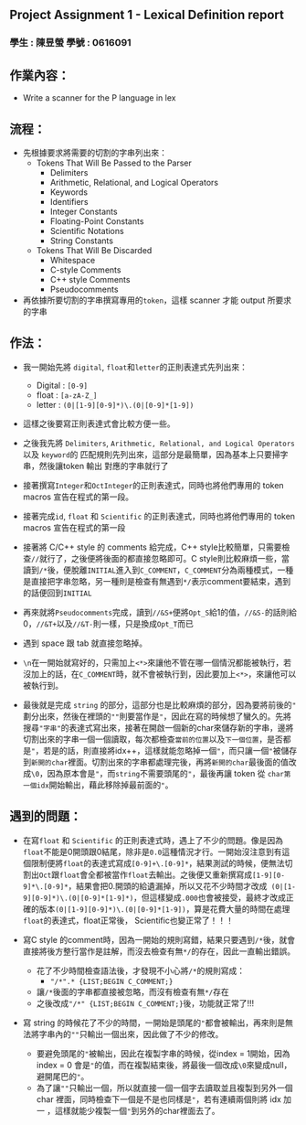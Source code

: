 ## Project Assignment 1 - Lexical Definition report

### **學生 : 陳昱螢    學號 : 0616091**

## 作業內容：
* Write a scanner for the P language in lex

## 流程：
* 先根據要求將需要的切割的字串列出來：
    * Tokens That Will Be Passed to the Parser
        * Delimiters
        * Arithmetic, Relational, and Logical Operators
        * Keywords
        * Identifiers
        * Integer Constants
        * Floating-Point Constants
        * Scientific Notations
        * String Constants
    * Tokens That Will Be Discarded
        * Whitespace
        * C-style Comments
        * C++ style Comments
        * Pseudocomments
* 再依據所要切割的字串撰寫專用的```token```，這樣 scanner 才能 output 所要求的字串

## 作法：

* 我一開始先將 ```digital```, ```float```和```letter```的正則表達式先列出來：
    * Digital : ```[0-9]```
    * float : ```[a-zA-Z_]```
    * letter : ```(0|[1-9][0-9]*)\.(0|[0-9]*[1-9])```
* 這樣之後要寫正則表達式會比較方便一些。

* 之後我先將 ```Delimiters```, ```Arithmetic, Relational, and Logical Operators``` 以及 ```keyword```的 匹配規則先列出來，這部分是最簡單，因為基本上只要掃字串，然後讓token 輸出 對應的字串就行了

* 接著撰寫```Integer```和```OctInteger```的正則表達式，同時也將他們專用的 token macros 宣告在程式的第一段。

* 接著完成```id```, ```float``` 和 ```Scientific``` 的正則表達式，同時也將他們專用的 token macros 宣告在程式的第一段

* 接著將 C/C++ style 的 comments 給完成，C++ style比較簡單，只需要檢查```//```就行了，之後便將後面的都直接忽略即可。C style則比較麻煩一些，當讀到```/*```後，便脫離```INITIAL```進入到```C_COMMENT```，```C_COMMENT```分為兩種模式，一種是直接把字串忽略，另一種則是檢查有無遇到```*/```表示comment要結束，遇到的話便回到```INITIAL```

* 再來就將```Pseudocomments```完成，讀到```//&S+```便將```Opt_S```給1的值，```//&S-```的話則給0，```//&T+```以及```//&T-```則一樣，只是換成```Opt_T```而已

* 遇到 space 跟 tab 就直接忽略掉。

* ```\n```在一開始就寫好的，只需加上```<*>```來讓他不管在哪一個情況都能被執行，若沒加上的話，在```C_COMMENT```時，就不會被執行到，因此要加上```<*>```，來讓他可以被執行到。

* 最後就是完成 ```string``` 的部分，這部分也是比較麻煩的部分，因為要將前後的```"``` 劃分出來，然後在裡頭的```""```則要當作是```"```，因此在寫的時候想了蠻久的。先將搜尋```"字串"```的表達式寫出來，接著在開啟一個新的char來儲存新的字串，邊將切割出來的字串一個一個讀取，每次都檢查```當前的位置```以及```下一個位置```，是否都是```"```，若是的話，則直接將idx++，這樣就能忽略掉一個```"```，而只讓一個```"```被儲存到```新開的char```裡面。切割出來的字串都處理完後，再將```新開的char```最後面的值改成```\0```，因為原本會是```"```，而```string```不需要頭尾的```"```，最後再讓 token 從 ```char第一個idx```開始輸出，藉此移除掉最前面的```"```。

## 遇到的問題：

* 在寫```float``` 和 ```Scientific``` 的正則表達式時，遇上了不少的問題。像是因為```float```不能是0開頭跟0結尾，除非是```0.0```這種情況才行。一開始沒注意到有這個限制便將```float```的表達式寫成```[0-9]+\.[0-9]*```，結果測試的時候，便無法切割出```Oct```跟```float```會全都被當作```float```去輸出。之後便又重新撰寫成```[1-9][0-9]*\.[0-9]*```，結果會把0.開頭的給遺漏掉，所以又花不少時間才改成``` (0|[1-9][0-9]*)\.(0|[0-9]*[1-9]*)```，但這樣變成```.000```也會被接受，最終才改成正確的版本```(0|[1-9][0-9]*)\.(0|[0-9]*[1-9])```，算是花費大量的時間在處理```float```的表達式，float正常後， Scientific也變正常了！！！

* 寫C style 的comment時，因為一開始的規則寫錯，結果只要遇到```/*```後，就會直接將後方整行當作是註解，而沒去檢查有無```*/```的存在，因此一直輸出錯誤。
    * 花了不少時間檢查語法後，才發現不小心將```/*```的規則寫成：
        * ```"/*".* {LIST;BEGIN C_COMMENT;}```
    * 讓```/*```後面的字串都直接被忽略，而沒有檢查有無```*/```存在
    * 之後改成```"/*" {LIST;BEGIN C_COMMENT;}```後，功能就正常了!!!

* 寫 string 的時候花了不少的時間，一開始是頭尾的```"```都會被輸出，再來則是無法將字串內的```""```只輸出一個出來，因此做了不少的修改。
    * 要避免頭尾的```"```被輸出，因此在複製字串的時候，從index = 1開始，因為 index = 0 會是```"```的值，而在複製結束後，將最後一個改成```\0```來變成null，避開尾巴的```"```。
    * 為了讓```""```只輸出一個，所以就直接一個一個字去讀取並且複製到另外一個char 裡面，同時檢查下一個是不是也同樣是```"```，若有連續兩個則將 idx 加一 ，這樣就能少複製一個```"```到另外的char裡面去了。
